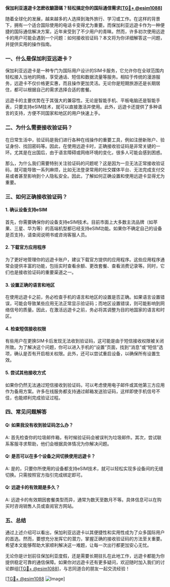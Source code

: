 **保加利亚遠遊卡怎麽收驗證碼？轻松搞定你的国际通信需求[[TG💪+ @esim1088](https://t.me/s/esim1088)]**

随着全球化的发展，越来越多的人选择到海外旅行、学习或工作。在这样的背景下，拥有一个适合国际使用的电话卡变得尤为重要。而保加利亚远遊卡作为一种便捷的国际通信解决方案，近年来受到了不少用户的青睐。然而，许多初次使用远遊卡的用户可能会遇到一个问题：如何接收验证码？本文将为你详细解答这一问题，并提供实用的操作指南。

### 一、什么是保加利亚远遊卡？

保加利亚远遊卡是一种专门为国际用户设计的SIM卡服务，它允许你在全球范围内轻松接入当地的网络，享受通话、短信和数据流量等服务。相较于传统的漫游服务，远遊卡不仅价格更实惠，而且操作更加灵活。无论你是短期旅游还是长期居住，都可以根据自己的需求选择合适的套餐。

远遊卡的主要优势在于其强大的兼容性。无论是智能手机、平板电脑还是智能手表，只要支持eSIM技术，就可以直接激活并使用。此外，远遊卡还提供了多种语言的支持，方便不同国家和地区的用户快速上手。

### 二、为什么需要接收验证码？

在日常生活中，验证码是我们进行各种在线操作的重要工具，例如注册新账户、验证身份、找回密码等。因此，在使用远遊卡时，正确接收验证码是非常关键的一环。尤其是在出国后，由于语言障碍或网络环境的变化，很多人可能会感到困惑。

那么，为什么我们需要特别关注验证码的问题呢？这是因为一旦无法正常接收验证码，就可能导致一系列麻烦，比如无法登录常用的社交媒体平台、无法完成支付交易或者甚至影响到个人隐私安全。因此，了解如何正确设置和使用远遊卡显得尤为重要。

### 三、如何正确接收验证码？

#### 1. 确认设备支持eSIM

首先，你需要确保你的设备支持eSIM技术。目前市面上大多数主流品牌（如苹果、三星、华为等）的高端机型都已经支持eSIM功能。如果你不确定自己的设备是否支持，请查阅说明书或咨询客服人员。

#### 2. 下载官方应用程序

为了更好地管理你的远遊卡账户，建议下载官方提供的应用程序。这些应用程序通常会提供丰富的功能，包括实时查看余额、更改套餐、查看消费记录等。同时，它们也是接收验证码的重要渠道之一。

#### 3. 设置正确的语言和地区

在使用远遊卡之前，务必检查手机的语言和地区的设置是否正确。如果语言设置错误，可能会导致某些应用无法正常显示验证码；而地区设置错误，则可能影响到网络信号的质量。因此，在激活远遊卡之前，务必将其调整为目的地国家的语言和时区。

#### 4. 检查短信接收权限

有些用户在更换SIM卡后发现无法收到验证码，这可能是由于短信接收权限被关闭所致。为了解决这个问题，你可以进入手机的“设置”页面，找到“消息”或“短信”选项，确认是否有开启相关权限。此外，还可以尝试重启设备，以确保所有设置生效。

#### 5. 尝试其他接收方式

如果你仍然无法通过短信接收到验证码，可以考虑使用电子邮件或其他第三方应用作为备用方案。许多在线服务都支持通过邮箱发送验证码，这样即使手机信号不佳，也能顺利完成验证过程。

### 四、常见问题解答

#### Q: 如果我没有收到验证码怎么办？
A: 首先检查你的垃圾邮件箱，有时候验证码会被误判为垃圾邮件。其次，尝试联系客服寻求帮助，他们会根据具体情况为你解决问题。

#### Q: 是否可以在多个设备之间切换使用远遊卡？
A: 是的，只要你所使用的设备都支持eSIM技术，就可以轻松实现多设备间的无缝切换。只需按照官方指引完成绑定即可。

#### Q: 远遊卡的有效期是多久？
A: 远遊卡的有效期因套餐类型而异，通常为数天至数月不等。具体信息可以在购买时咨询销售人员或查阅官方网站。

### 五、总结

通过上述介绍可以看出，保加利亚远遊卡以其便捷性和实用性成为了众多国际用户的首选。然而，要想充分发挥它的潜力，掌握正确的接收验证码的方法至关重要。希望本文能够帮助大家顺利解决这一难题，让每一次出行都更加安心无忧。

无论你是计划前往保加利亚度假，还是需要长期驻扎在此地工作，远遊卡都能为你提供稳定可靠的通信保障。如果你对远遊卡还有更多疑问，欢迎随时加入我们的讨论群组[[TG💪+ @esim1088](https://t.me/s/esim1088)]，与志同道合的朋友一起交流经验！

[[TG💪+ @esim1088](https://t.me/s/esim1088) ![Image](https://i.postimg.cc/4NQfJmqS/Snipaste-2025-05-13-00-14-12.png)]
